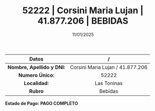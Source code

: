 ﻿---
title: 52222 | Corsini Maria Lujan | 41.877.206 | BEBIDAS
date: 11/01/2025
draft: false
tags: ['las-toninas', 'titular', 'bebidas']
---

|          **Datos**          |  /  |
|:---------------------------:|:---:|
| **Nombre, Apellido y DNI:** | Corsini Maria Lujan / 41.877.206 |
|      **Numero Único:**      | 52222 |
|        **Localidad:**       | Las Toninas |
|          **Rubro**          | Bebidas |

**Estado de Pago:** **PAGO COMPLETO**
